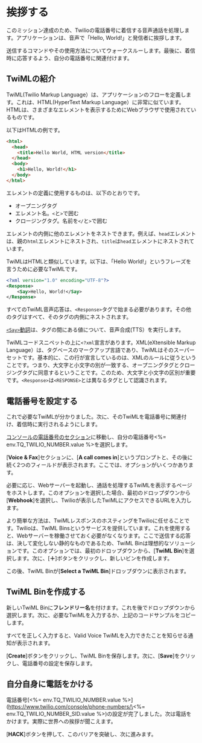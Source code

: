 # 挨拶する

このミッション達成のため、Twilioの電話番号に着信する音声通話を処理します。アプリケーションは、音声で「Hello, World!」と発信者に挨拶します。

送信するコマンドやその使用方法についてウォークスルーします。最後に、着信時に応答するよう、自分の電話番号に関連付けます。

## TwiMLの紹介

TwiML(Twilio Markup Language）は、アプリケーションのフローを定義します。これは、HTML(HyperText Markup Language）に非常に似ています。HTMLは、さまざまなエレメントを表示するためにWebブラウザで使用されているものです。

以下はHTMLの例です。

```html
<html>
  <head>
    <title>Hello World, HTML version</title>
  </head>
  <body>
    <h1>Hello, World!</h1>
  </body>
</html>
```

エレメントの定義に使用するものは、以下のとおりです。

- オープニングタグ
- エレメント名。`<`と`>`で囲む
- クロージングタグ。名前を`</`と`>`で囲む

エレメントの内側に他のエレメントをネストできます。例えば、`head`エレメントは、親の`html`エレメントにネストされ、`title`は`head`エレメントにネストされています。

TwiMLはHTMLと類似しています。以下は、「Hello World!」というフレーズを言うために必要なTwiMLです。

```xml
<?xml version="1.0" encoding="UTF-8"?>
<Response>
    <Say>Hello, World!</Say>
</Response>
```

すべてのTwiML音声応答は、`<Response>`タグで始まる必要があります。その他のタグはすべて、そのタグの内側にネストされます。

[`<Say>`動詞](https://www.twilio.com/docs/voice/twiml/say)は、タグの間にある値について、音声合成(TTS）を実行します。

TwiMLコードスニペットの上に`<?xml`宣言があります。XML(eXtensible Markup Language）は、タグベースのマークアップ言語であり、TwiMLはそのスーパーセットです。基本的に、この行が宣言しているのは、XMLのルールに従うということです。つまり、大文字と小文字の別が一致する、オープニングタグとクロージングタグに同意するということです。このため、大文字と小文字の区別が重要です。`<Response>`は`<RESPONSE>`とは異なるタグとして認識されます。

## 電話番号を設定する

これで必要なTwiMLが分かりました。次に、そのTwiMLを電話番号に関連付け、着信時に実行されるようにします。

[コンソールの電話番号のセクション](https://www.twilio.com/console/phone-numbers/incoming)に移動し、自分の電話番号\<%= env.TQ_TWILIO_NUMBER.value %>を選択します。

[**Voice \& Fax**]セクションに、[**A call comes in**]というプロンプトと、その後に続く2つのフィールドが表示されます。ここでは、オプションがいくつかあります。

必要に応じ、Webサーバーを起動し、通話を処理するTwiMLを表示するページをホストします。このオプションを選択した場合、最初のドロップダウンから[**Webhook**]を選択し、Twilioが表示したTwiMLにアクセスできるURLを入力します。

より簡単な方法は、TwiMLレスポンスのホスティングをTwilioに任せることです。Twilioは、TwiML Binsというサービスを提供しています。これを使用すると、Webサーバーを稼働させておく必要がなくなります。ここで送信する応答は、決して変化しない静的なものであるため、TwiML Binは理想的なソリューションです。このオプションでは、最初のドロップダウンから、[**TwiML Bin**]を選択します。次に、[**＋**]ボタンをクリックし、新しいビンを作成します。

この後、TwiML Binが[**Select a TwiML Bin**]ドロップダウンに表示されます。

## TwiML Binを作成する

新しいTwiML Binに**フレンドリー名**を付けます。これを後でドロップダウンから選択します。次に、必要なTwiMLを入力するか、上記のコードサンプルをコピーします。

すべてを正しく入力すると、Valid Voice TwiMLを入力できたことを知らせる通知が表示されます。

[**Create**]ボタンをクリックし、TwiML Binを保存します。次に、[**Save**]をクリックし、電話番号の設定を保存します。

## 自分自身に電話をかける

電話番号\[\<%= env.TQ_TWILIO_NUMBER.value %>](https://www.twilio.com/console/phone-numbers/\<%= env.TQ_TWILIO_NUMBER_SID.value %>)の設定が完了しました。次は電話をかけます。実際に世界への挨拶が聞こえます。

[**HACK**]ボタンを押して、このバリアを突破し、次に進みます。
